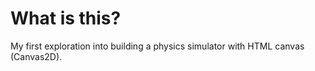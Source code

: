 # What is this?
My first exploration into building a physics simulator with HTML canvas (Canvas2D).
